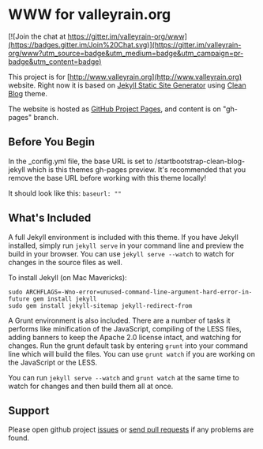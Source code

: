 # WWW for valleyrain.org

[![Join the chat at https://gitter.im/valleyrain-org/www](https://badges.gitter.im/Join%20Chat.svg)](https://gitter.im/valleyrain-org/www?utm_source=badge&utm_medium=badge&utm_campaign=pr-badge&utm_content=badge)

This project is for [http://www.valleyrain.org](http://www.valleyrain.org) website. Right now it is based on [Jekyll Static Site Generator](http://jekyllrb.com/) using [Clean Blog](http://startbootstrap.com/template-overviews/clean-blog/) theme.

The website is hosted as [GitHub Project Pages](https://pages.github.com), and content is on "gh-pages" branch.

## Before You Begin

In the _config.yml file, the base URL is set to /startbootstrap-clean-blog-jekyll which is this themes gh-pages preview. It's recommended that you remove the base URL before working with this theme locally!

It should look like this:
`baseurl: ""`

## What's Included

A full Jekyll environment is included with this theme. If you have Jekyll installed, simply run `jekyll serve` in your command line and preview the build in your browser. You can use `jekyll serve --watch` to watch for changes in the source files as well.

To install Jekyll (on Mac Mavericks):
```
sudo ARCHFLAGS=-Wno-error=unused-command-line-argument-hard-error-in-future gem install jekyll
sudo gem install jekyll-sitemap jekyll-redirect-from
```

A Grunt environment is also included. There are a number of tasks it performs like minification of the JavaScript, compiling of the LESS files, adding banners to keep the Apache 2.0 license intact, and watching for changes. Run the grunt default task by entering `grunt` into your command line which will build the files. You can use `grunt watch` if you are working on the JavaScript or the LESS.

You can run `jekyll serve --watch` and `grunt watch` at the same time to watch for changes and then build them all at once.

## Support

Please open github project [issues](https://github.com/valleyrain-org/www/issues/new) or [send pull requests](https://help.github.com/articles/using-pull-requests/) if any problems are found.

